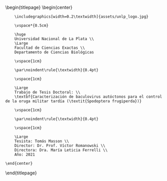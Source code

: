 \begin{titlepage}
    \begin{center}

        \includegraphics[width=0.2\textwidth]{assets/unlp_logo.jpg}

        \vspace*{0.5cm}

        \huge
        Universidad Nacional de La Plata \\
        \Large
        Facultad de Ciencias Exactas \\
        Departamento de Ciencias Biológicas

        \vspace{1cm}

        \par\noindent\rule{\textwidth}{0.4pt}

        \vspace{1cm}

        \Large
        Trabajo de Tesis Doctoral: \\
        \textbf{Caracterización de baculovirus autóctonos para el control de la oruga militar tardía (\textit{Spodoptera frugiperda})}

        \vspace{1cm}

        \par\noindent\rule{\textwidth}{0.4pt}

        \vspace{1cm}

        \Large
        Tesista: Tomás Masson \\
        Director: Dr. Prof. Víctor Romanowski \\
        Directora: Dra. María Leticia Ferrelli \\
        Año: 2021

    \end{center}
\end{titlepage}
